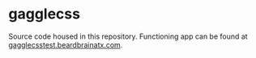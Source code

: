 # gagglecss

Source code housed in this repository.  Functioning app can be found at [gagglecsstest.beardbrainatx.com](http://gagglecsstest.beardbrainatx.com).